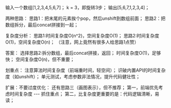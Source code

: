 输入一个数组[1,2,3,4,5,6,7]；
k = 3，即旋转3步；
输出[5,6,7,1,2,3,4]；

两种思路：
    思路1：把末尾的元素挨个pop，然后unshift到数组前面；
    思路2：把数组拆分，最后concat拼接到一起；

复杂度分析：
    思路1:时间复杂度O(n^2)，空间复杂度O(1)；
    思路2:时间复杂度O(1)，空间复杂度O(n)；
    （注意，网上竟然有很多人给思路1点赞）

答案：
    选择思路2:拆分数组，最后concat拼接，返回；
    时间复杂度O(1)，足够快；
    空间复杂度O(n)，但不重要；

划重点：
    注意算法时间复杂度（前端重时间，轻空间）；
    识破内置API的时间复杂度（如unshift）；
    单元测试，考虑参数非法情况，提升代码健壮性；

扩展：不要过度优化：
    还有思路三（画图表示），但不推荐；
    第一，前端优先考虑时间复杂度 --- 抓住重点；
    第二，比复杂度更重要的是：代码逻辑清晰，易读；

